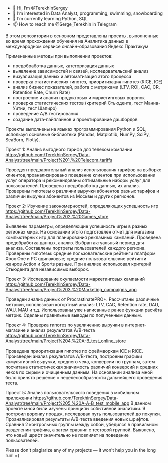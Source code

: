 - 👋 Hi, I’m @TerekhinSergey
- 👀 I’m interested in Data Analyst, programming, swimming, snowboarding
- 🌱 I’m currently learning Python, SQL
- 📫 How to reach me @Serge_Terekhin in Telegram

В этом репозитории в основном представлены проекты, выполненные во время прохождения обучения на Аналитика данных в международном сервисе онлайн-образования Яндекс.Практикум

Примененные методы при выполнении проектов:

- предобработка данных, категоризация данных
- выявление зависимостей и связей, исследовательский анализ
- визуализация данных и автоматизация этого процесса
- проверка статистических гипотез, приоритизация гипотез (RICE, ICE)
- анализ бизнес показателей, работа с метриками (LTV, ROI, CAC, CR, Ratention Rate, Churn Rate)
- построение и анализ продуктовых и маркетинговых воронок
- проверка статистических тестов (критерий Стьюдента, тест Манна-Уитни, тест Шапиро)
- проведение А/B тестирования
- создание дата-пайплайнов и проектирование дашбордов

Проекты выполнены на языках программирования Python и SQL, используя основные библиотеки (Pandas, Matplotlib, NumPy, SciPy, SeaBorn, Plotly).

Проект 1: Анализ выгодного тарифа для телеком компании
https://github.com/TerekhinSergey/Data-Analyst/tree/main/Project%201.%20Telecom_tariffs

Проведен предварительный анализ использования тарифов на выборке клиентов,проанализировано поведение клиентов при использовании услуг оператора и рекомендованы оптимальные наборы услуг для пользователей. Проведена предобработка данных, их анализ. Проверены гипотезы о различии выручки абонентов разных тарифов и различии выручки абонентов из Москвы и других регионов.

Проект 2: Изучение закономерностей, определяющих успешность игр
https://github.com/TerekhinSergey/Data-Analyst/tree/main/Project%202.%20Games_store

Выявлены параметры, определяющие успешность игры в разных регионах мира. На основании этого подготовлен отчет для магазина компьютерных игр для планирования рекламных кампаний. Проведена предобработка данных, анализ. Выбран актуальный период для анализа. Составлены портреты пользователей каждого региона. Проверены гипотезы: средние пользовательские рейтинги платформ Xbox One и PC одинаковые; средние пользовательские рейтинги жанров Action и Sports разные. При анализе использовал критерий Стьюдента для независимых выборок.

Проект 3: Исследование окупаемости маркетинговых кампаний
https://github.com/TerekhinSergey/Data-Analyst/tree/main/Project%203.%20Marketing_campaigns_app

Проведен анализ данных от ProcrastinatePRO+. Рассчитаны различные метрики, использован когортный анализ: LTV, CAC, Retention rate, DAU, WAU, MAU и т.д. Использованы уже написанные ранее функции расчёта метрик. Сделаны правильные выводы по полученным данным.

Проект 4: Проверка гипотез по увеличению выручки в интернет-магазине и анализ результатов A/B-теста
https://github.com/TerekhinSergey/Data-Analyst/tree/main/Project%204.%20A-B_test_online_store

Проведена приоритизация гипотез по фреймворкам ICE и RICE. Произведен анализ результатов A/B-теста, построены графики кумулятивной выручки, среднего чека, конверсии по группам, затем посчитана статистическая значимость различий конверсий и средних чеков по сырым и очищенным данным. На основании анализа мной было принято решение о нецелесообразности дальнейшего проведения теста.

Проект 5: Анализ пользовательского поведения в мобильном приложении
https://github.com/TerekhinSergey/Data-Analyst/tree/main/Project%205.%20A-A-B_test_mobile_app
В данном проекте мной были изучены принципы событийной аналитики. Я построил воронку продаж, исследовал путь пользователей до покупки. Проанализировал результаты A/B-теста введения новых шрифтов. Сравнил 2 контрольных группы между собой, убедился в правильном разделении трафика, а затем сравнил с тестовой группой. 
Выявлено, что новый шрифт значительно не повлияет на поведение пользователей.

Please don't plagiarize any of my projects — it won't help you in the long run! =)
